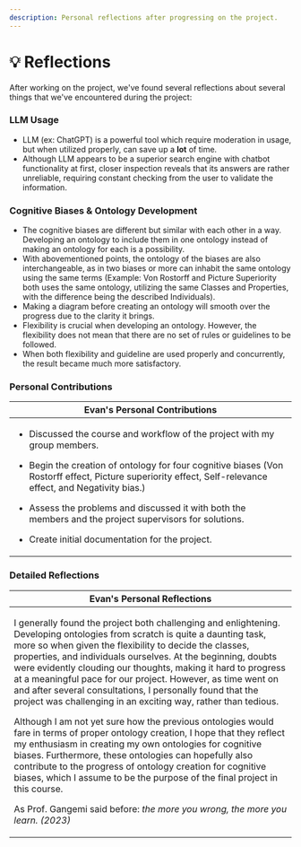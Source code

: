 ```yaml
---
description: Personal reflections after progressing on the project.
---
```


# 💡 Reflections

After working on the project, we've found several reflections about several things that we've encountered during the project:

### LLM Usage

* LLM (ex: ChatGPT) is a powerful tool which require moderation in usage, but when utilized properly, can save up a **lot** of time.
* Although LLM appears to be a superior search engine with chatbot functionality at first, closer inspection reveals that its answers are rather unreliable, requiring constant checking from the user to validate the information.

### Cognitive Biases & Ontology Development

* The cognitive biases are different but similar with each other in a way. Developing an ontology to include them in one ontology instead of making an ontology for each is a possibility.
* With abovementioned points, the ontology of the biases are also interchangeable, as in two biases or more can inhabit the same ontology using the same terms (Example: Von Rostorff and Picture Superiority both uses the same ontology, utilizing the same Classes and Properties, with the difference being the described Individuals).
* Making a diagram before creating an ontology will smooth over the progress due to the clarity it brings.
* Flexibility is crucial when developing an ontology. However, the flexibility does not mean that there are no set of rules or guidelines to be followed.
* When both flexibility and guideline are used properly and concurrently, the result became much more satisfactory.

### Personal Contributions

| Evan's Personal Contributions                                                                                                                                                                                                                                                                                                                                                                                                                                   |
| --------------------------------------------------------------------------------------------------------------------------------------------------------------------------------------------------------------------------------------------------------------------------------------------------------------------------------------------------------------------------------------------------------------------------------------------------------------- |
| <p></p><ul><li>Discussed the course and workflow of the project with my group members.</li></ul><ul><li>Begin the creation of ontology for four cognitive biases (Von Rostorff effect, Picture superiority effect, Self-relevance effect, and Negativity bias.)</li></ul><ul><li>Assess the problems and discussed it with both the members and the project supervisors for solutions.</li></ul><ul><li>Create initial documentation for the project.</li></ul> |

### Detailed Reflections

| Evan's Personal Reflections                                                                                                                                                                                                                                                                                                                                                                                                                                                                                                                                                                                                                                                                                                                                                                                                                                                                                                                                                                                                                  |
| -------------------------------------------------------------------------------------------------------------------------------------------------------------------------------------------------------------------------------------------------------------------------------------------------------------------------------------------------------------------------------------------------------------------------------------------------------------------------------------------------------------------------------------------------------------------------------------------------------------------------------------------------------------------------------------------------------------------------------------------------------------------------------------------------------------------------------------------------------------------------------------------------------------------------------------------------------------------------------------------------------------------------------------------- |
| <p>I generally found the project both challenging and enlightening. Developing ontologies from scratch is quite a daunting task, more so when given the flexibility to decide the classes, properties, and individuals ourselves. At the beginning, doubts were evidently clouding our thoughts, making it hard to progress at a meaningful pace for our project. However, as time went on and after several consultations, I personally found that the project was challenging in an exciting way, rather than tedious.</p><p></p><p>Although I am not yet sure how the previous ontologies would fare in terms of proper ontology creation, I hope that they reflect my enthusiasm in creating my own ontologies for cognitive biases. Furthermore, these ontologies can hopefully also contribute to the progress of ontology creation for cognitive biases, which I assume to be the purpose of the final project in this course.</p><p></p><p>As Prof. Gangemi said before: <em>the more you wrong, the more you learn. (2023)</em></p> |
